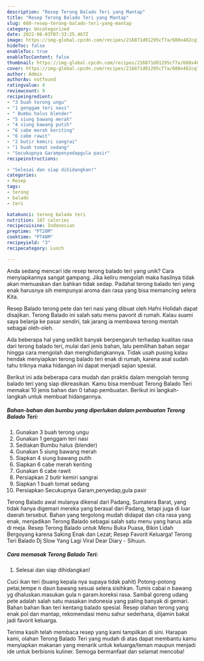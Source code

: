 ```yaml
---
description: "Resep Terong Balado Teri yang Mantap"
title: "Resep Terong Balado Teri yang Mantap"
slug: 660-resep-terong-balado-teri-yang-mantap
category: Uncategorized
date: 2022-06-03T07:33:25.467Z
image: https://img-global.cpcdn.com/recipes/216871d01295cf7a/680x482cq70/terong-balado-teri-foto-resep-utama.jpg
hideToc: false
enableToc: true
enableTocContent: false
thumbnail: https://img-global.cpcdn.com/recipes/216871d01295cf7a/680x482cq70/terong-balado-teri-foto-resep-utama.jpg
cover: https://img-global.cpcdn.com/recipes/216871d01295cf7a/680x482cq70/terong-balado-teri-foto-resep-utama.jpg
author: Admin
authorAv: notfound
ratingvalue: 4
reviewcount: 9
recipeingredient:
- "3 buah terong ungu"
- "1 genggam teri nasi"
- " Bumbu halus blender"
- "5 siung bawang merah"
- "4 siung bawang putih"
- "6 cabe merah keriting"
- "6 cabe rawit"
- "2 butir kemiri sangrai"
- "1 buah tomat sedang"
- "Secukupnya Garampenyedapgula pasir"
recipeinstructions:

- "Selesai dan siap dihidangkan!"
categories:
- Resep
tags:
- terong
- balado
- teri

katakunci: terong balado teri 
nutrition: 167 calories
recipecuisine: Indonesian
preptime: "PT20M"
cooktime: "PT40M"
recipeyield: "3"
recipecategory: Lunch

---
```





Anda sedang mencari ide resep terong balado teri yang unik? Cara menyiapkannya sangat gampang. Jika keliru mengolah maka hasilnya tidak akan memuaskan dan bahkan tidak sedap. Padahal terong balado teri yang enak harusnya sih mempunyai aroma dan rasa yang bisa memancing selera Kita.





Resep Balado terong pete dan teri nasi yang dibuat oleh Hafni Holidah dapat disajikan. Terong Balado ini salah satu menu pavorit di rumah. Kalau suami saya belanja ke pasar sendiri, tak jarang ia membawa terong mentah sebagai oleh-oleh.

Ada beberapa hal yang sedikit banyak berpengaruh terhadap kualitas rasa dari terong balado teri, mulai dari jenis bahan, lalu pemilihan bahan segar hingga cara mengolah dan menghidangkannya. Tidak usah pusing kalau hendak menyiapkan terong balado teri enak di rumah, karena asal sudah tahu triknya maka hidangan ini dapat menjadi sajian spesial.






Berikut ini ada beberapa cara mudah dan praktis dalam mengolah terong balado teri yang siap dikreasikan. Kamu bisa membuat Terong Balado Teri memakai 10 jenis bahan dan 0 tahap pembuatan. Berikut ini langkah-langkah untuk membuat hidangannya.

<!--inarticleads1-->

##### Bahan-bahan dan bumbu yang diperlukan dalam pembuatan Terong Balado Teri:

1. Gunakan 3 buah terong ungu
1. Gunakan 1 genggam teri nasi
1. Sediakan  Bumbu halus (blender)
1. Gunakan 5 siung bawang merah
1. Siapkan 4 siung bawang putih
1. Siapkan 6 cabe merah keriting
1. Gunakan 6 cabe rawit
1. Persiapkan 2 butir kemiri sangrai
1. Siapkan 1 buah tomat sedang
1. Persiapkan Secukupnya Garam,penyedap,gula pasir


Terong Balado awal mulanya dikenal dari Padang, Sumatera Barat, yang tidak hanya digemari mereka yang berasal dari Padang, tetapi juga di luar daerah tersebut. Bahan yang tergolong mudah didapat dan cita rasa yang enak, menjadikan Terong Balado sebagai salah satu menu yang harus ada di meja. Resep Terong Balado untuk Menu Buka Puasa, Bikin Lidah Bergoyang karena Saking Enak dan Lezat; Resep Favorit Keluarga! Terong Teri Balado Dj Slow Yang Lagi Viral Dear Diary - Sihuun. 

<!--inarticleads2-->

##### Cara memasak Terong Balado Teri:


1. Selesai dan siap dihidangkan!

Cuci ikan teri (buang kepala nya supaya tidak pahit) Potong-potong petai,tempe n daun bawang sesuai selera.sisihkan. Tumis cabai n bawang yg dhaluskan.masukan gula n garam.koreksi rasa. Sambal goreng udang pete adalah salah satu masakan indonesia yang paling banyak di gemari. Bahan bahan Ikan teri kentang balado spesial. Resep olahan terong yang enak pol dan mantap, rekomendasi menu sahur sederhana, dijamin bakal jadi favorit keluarga. 

Terima kasih telah membaca resep yang kami tampilkan di sini. Harapan kami, olahan Terong Balado Teri yang mudah di atas dapat membantu kamu menyiapkan makanan yang menarik untuk keluarga/teman maupun menjadi ide untuk berbisnis kuliner. Semoga bermanfaat dan selamat mencoba!
